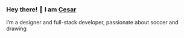### Hey there! 👋 I am [Cesar](https://chesars.github.io/)


I’m a designer and full-stack developer, passionate about soccer and drawing
